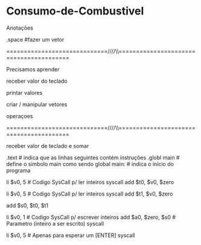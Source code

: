# Consumo-de-Combustivel

Anotações 

<nome> .space <valor> #fazer um vetor


=============================////\\\\========================================

Precisamos aprender

receber valor do teclado 




printar valores



criar / manipular vetores




operaçoes

=============================////\\\\========================================

receber valor de teclado e somar

.text # indica que as linhas seguintes contém instruções
.globl main # define o símbolo main como sendo global
main: # indica o início do programa

li $v0, 5 # Codigo SysCall p/ ler inteiros
syscall
add $t0, $v0, $zero

li $v0, 5 # Codigo SysCall p/ ler inteiros
syscall
add $t1, $v0, $zero

add $s0, $t0, $t1

li $v0, 1 # Codigo SysCall p/ escrever inteiros
add $a0, $zero, $s0 # Parametro (inteiro a ser escrito)
syscall

li $v0, 5 # Apenas para esperar um [ENTER]
syscall
